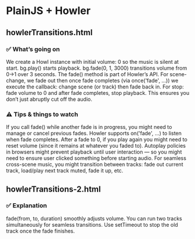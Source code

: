 # PlainJS + Howler

## howlerTransitions.html

### ✅ What’s going on

We create a Howl instance with initial volume: 0 so the music is silent at start. 
bg.play() starts playback.
bg.fade(0, 1, 3000) transitions volume from 0→1 over 3 seconds. The fade() method is part of Howler’s API. 
For scene-change, we fade out then once fade completes (via once('fade', ...)) we execute the callback: change scene (or track) then fade back in.
For stop: fade volume to 0 and after fade completes, stop playback. This ensures you don’t just abruptly cut off the audio.

### ⚠️ Tips & things to watch

If you call fade() while another fade is in progress, you might need to manage or cancel previous fades. Howler supports on('fade', ...) to listen when fade completes. 
After a fade to 0, if you play again you might need to reset volume (since it remains at whatever you faded to).
Autoplay policies in browsers might prevent playback until user interaction — so you might need to ensure user clicked something before starting audio.
For seamless cross-scene music, you might transition between tracks: fade out current track, load/play next track muted, fade it up, etc.


## howlerTransitions-2.html

### ✅ Explanation

fade(from, to, duration) smoothly adjusts volume.
You can run two tracks simultaneously for seamless transitions.
Use setTimeout to stop the old track once the fade finishes.